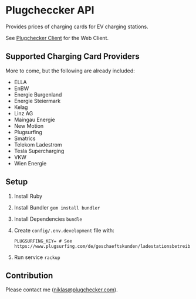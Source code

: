 # Plugcheccker API

Provides prices of charging cards for EV charging stations.

See [Plugchecker Client](https://github.com/hoenic07/plugchecker-client) for the Web Client.

## Supported Charging Card Providers

More to come, but the following are already included:

- ELLA
- EnBW
- Energie Burgenland
- Energie Steiermark
- Kelag
- Linz AG
- Maingau Energie
- New Motion
- Plugsurfing
- Smatrics
- Telekom Ladestrom
- Tesla Supercharging
- VKW
- Wien Energie

## Setup

1. Install Ruby
2. Install Bundler `gem install bundler`
3. Install Dependencies `bundle`
4. Create `config/.env.development` file with:
  
    ```
    PLUGSURFING_KEY= # See https://www.plugsurfing.com/de/geschaeftskunden/ladestationsbetreiber.html
    ```
5. Run service `rackup`


## Contribution

Please contact me (niklas@plugchecker.com).

